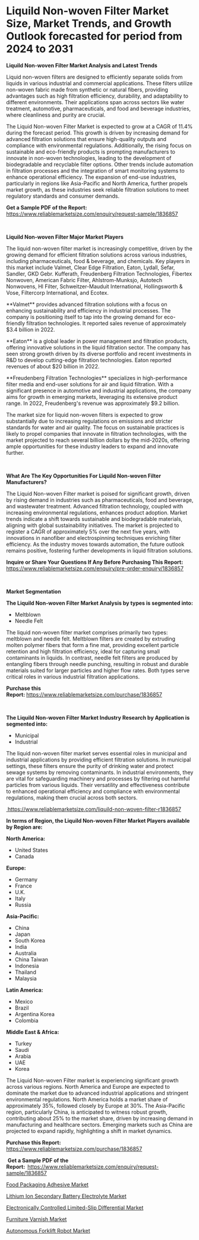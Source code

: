 <p><h1>Liquild Non-woven Filter Market Size, Market Trends, and Growth Outlook forecasted for period from 2024 to 2031</h1></p><p><strong>Liquild Non-woven Filter Market Analysis and Latest Trends</strong></p>
<p><p>Liquid non-woven filters are designed to efficiently separate solids from liquids in various industrial and commercial applications. These filters utilize non-woven fabric made from synthetic or natural fibers, providing advantages such as high filtration efficiency, durability, and adaptability to different environments. Their applications span across sectors like water treatment, automotive, pharmaceuticals, and food and beverage industries, where cleanliness and purity are crucial.</p><p>The Liquid Non-woven Filter Market is expected to grow at a CAGR of 11.4% during the forecast period. This growth is driven by increasing demand for advanced filtration solutions that ensure high-quality outputs and compliance with environmental regulations. Additionally, the rising focus on sustainable and eco-friendly products is prompting manufacturers to innovate in non-woven technologies, leading to the development of biodegradable and recyclable filter options. Other trends include automation in filtration processes and the integration of smart monitoring systems to enhance operational efficiency. The expansion of end-use industries, particularly in regions like Asia-Pacific and North America, further propels market growth, as these industries seek reliable filtration solutions to meet regulatory standards and consumer demands.</p></p>
<p><strong>Get a Sample PDF of the Report:&nbsp;</strong> <a href="https://www.reliablemarketsize.com/enquiry/request-sample/1836857?utm_campaign=1326&utm_medium=2&utm_source=Github&utm_content=ia&utm_term=16102024&utm_id=liquild-non-woven-filter">https://www.reliablemarketsize.com/enquiry/request-sample/1836857</a></p>
<p>&nbsp;</p>
<p><strong>Liquild Non-woven Filter Major Market Players</strong></p>
<p><p>The liquid non-woven filter market is increasingly competitive, driven by the growing demand for efficient filtration solutions across various industries, including pharmaceuticals, food & beverage, and chemicals. Key players in this market include Valmet, Clear Edge Filtration, Eaton, Lydall, Sefar, Sandler, GKD Gebr. Kufferath, Freudenberg Filtration Technologies, Fibertex Nonwoven, American Fabric Filter, Ahlstrom-Munksjo, Autotech Nonwovens, Hl Filter, Schweitzer-Mauduit International, Hollingsworth & Vose, Filtercorp International, and Ecotex.</p><p>**Valmet** provides advanced filtration solutions with a focus on enhancing sustainability and efficiency in industrial processes. The company is positioning itself to tap into the growing demand for eco-friendly filtration technologies. It reported sales revenue of approximately $3.4 billion in 2022.</p><p>**Eaton** is a global leader in power management and filtration products, offering innovative solutions in the liquid filtration sector. The company has seen strong growth driven by its diverse portfolio and recent investments in R&D to develop cutting-edge filtration technologies. Eaton reported revenues of about $20 billion in 2022.</p><p>**Freudenberg Filtration Technologies** specializes in high-performance filter media and end-user solutions for air and liquid filtration. With a significant presence in automotive and industrial applications, the company aims for growth in emerging markets, leveraging its extensive product range. In 2022, Freudenberg's revenue was approximately $9.2 billion.</p><p>The market size for liquid non-woven filters is expected to grow substantially due to increasing regulations on emissions and stricter standards for water and air quality. The focus on sustainable practices is likely to propel companies that innovate in filtration technologies, with the market projected to reach several billion dollars by the mid-2020s, offering ample opportunities for these industry leaders to expand and innovate further.</p></p>
<p>&nbsp;</p>
<p><strong>What Are The Key Opportunities For Liquild Non-woven Filter Manufacturers?</strong></p>
<p><p>The Liquid Non-woven Filter market is poised for significant growth, driven by rising demand in industries such as pharmaceuticals, food and beverage, and wastewater treatment. Advanced filtration technology, coupled with increasing environmental regulations, enhances product adoption. Market trends indicate a shift towards sustainable and biodegradable materials, aligning with global sustainability initiatives. The market is projected to register a CAGR of approximately 5% over the next five years, with innovations in nanofiber and electrospinning techniques enriching filter efficiency. As the industry moves towards automation, the future outlook remains positive, fostering further developments in liquid filtration solutions.</p></p>
<p><strong>Inquire or Share Your Questions If Any Before Purchasing This Report:</strong> <a href="https://www.reliablemarketsize.com/enquiry/pre-order-enquiry/1836857?utm_campaign=1326&utm_medium=2&utm_source=Github&utm_content=ia&utm_term=16102024&utm_id=liquild-non-woven-filter">https://www.reliablemarketsize.com/enquiry/pre-order-enquiry/1836857</a></p>
<p>&nbsp;</p>
<p><strong>Market Segmentation</strong></p>
<p><strong>The Liquild Non-woven Filter Market Analysis by types is segmented into:</strong></p>
<p><ul><li>Meltblown</li><li>Needle Felt</li></ul></p>
<p><p>The liquid non-woven filter market comprises primarily two types: meltblown and needle felt. Meltblown filters are created by extruding molten polymer fibers that form a fine mat, providing excellent particle retention and high filtration efficiency, ideal for capturing small contaminants in liquids. In contrast, needle felt filters are produced by entangling fibers through needle punching, resulting in robust and durable materials suited for larger particles and higher flow rates. Both types serve critical roles in various industrial filtration applications.</p></p>
<p><strong>Purchase this Report:&nbsp;</strong><a href="https://www.reliablemarketsize.com/purchase/1836857?utm_campaign=1326&utm_medium=2&utm_source=Github&utm_content=ia&utm_term=16102024&utm_id=liquild-non-woven-filter">https://www.reliablemarketsize.com/purchase/1836857</a></p>
<p>&nbsp;</p>
<p><strong>The Liquild Non-woven Filter Market Industry Research by Application is segmented into:</strong></p>
<p><ul><li>Municipal</li><li>Industrial</li></ul></p>
<p><p>The liquid non-woven filter market serves essential roles in municipal and industrial applications by providing efficient filtration solutions. In municipal settings, these filters ensure the purity of drinking water and protect sewage systems by removing contaminants. In industrial environments, they are vital for safeguarding machinery and processes by filtering out harmful particles from various liquids. Their versatility and effectiveness contribute to enhanced operational efficiency and compliance with environmental regulations, making them crucial across both sectors.</p></p>
<p><a href="https://www.reliablemarketsize.com/liquild-non-woven-filter-r1836857?utm_campaign=1326&utm_medium=2&utm_source=Github&utm_content=ia&utm_term=16102024&utm_id=liquild-non-woven-filter">&nbsp;https://www.reliablemarketsize.com/liquild-non-woven-filter-r1836857</a></p>
<p><strong>In terms of Region, the Liquild Non-woven Filter Market Players available by Region are:</strong></p>
<p>
    <p> <strong> North America: </strong>
        <ul>
            <li>United States</li>
            <li>Canada</li>
        </ul>
        </p> 
    <p> <strong> Europe: </strong>
        <ul>
            <li>Germany</li>
            <li>France</li>
            <li>U.K.</li>
            <li>Italy</li>
            <li>Russia</li>
        </ul>
        </p> 
    <p> <strong> Asia-Pacific: </strong>
        <ul>
            <li>China</li>
            <li>Japan</li>
            <li>South Korea</li>
            <li>India</li>
            <li>Australia</li>
            <li>China Taiwan</li>
            <li>Indonesia</li>
            <li>Thailand</li>
            <li>Malaysia</li>
        </ul>
        </p> 
    <p> <strong> Latin America: </strong>
        <ul>
            <li>Mexico</li>
            <li>Brazil</li>
            <li>Argentina Korea</li>
            <li>Colombia</li>
        </ul>
        </p> 
    <p> <strong> Middle East & Africa: </strong>
        <ul>
            <li>Turkey</li>
            <li>Saudi</li>
            <li>Arabia</li>
            <li>UAE</li>
            <li>Korea</li>
        </ul>
    </p>
    </p>
<p><p>The Liquid Non-woven Filter market is experiencing significant growth across various regions. North America and Europe are expected to dominate the market due to advanced industrial applications and stringent environmental regulations. North America holds a market share of approximately 35%, followed closely by Europe at 30%. The Asia-Pacific region, particularly China, is anticipated to witness robust growth, contributing about 25% to the market share, driven by increasing demand in manufacturing and healthcare sectors. Emerging markets such as China are projected to expand rapidly, highlighting a shift in market dynamics.</p></p>
<p><strong>Purchase this Report: </strong><a href="https://www.reliablemarketsize.com/purchase/1836857?utm_campaign=1326&utm_medium=2&utm_source=Github&utm_content=ia&utm_term=16102024&utm_id=liquild-non-woven-filter">https://www.reliablemarketsize.com/purchase/1836857</a></p>
<p>&nbsp;<strong>Get a Sample PDF of the Report:&nbsp;&nbsp;</strong><a href="https://www.reliablemarketsize.com/enquiry/request-sample/1836857?utm_campaign=1326&utm_medium=2&utm_source=Github&utm_content=ia&utm_term=16102024&utm_id=liquild-non-woven-filter">https://www.reliablemarketsize.com/enquiry/request-sample/1836857</a></p>
<p><strong></strong></p>
<p><p><a href="https://www.linkedin.com/pulse/food-packaging-adhesive-market-innovations-trends-comprehensive-ej5fc?utm_campaign=1326&utm_medium=2&utm_source=Github&utm_content=ia&utm_term=16102024&utm_id=liquild-non-woven-filter">Food Packaging Adhesive Market</a></p><p><a href="https://github.com/caylabradq/Market-Research-Report-List-1/blob/main/lithium-ion-secondary-battery-electrolyte-market.md?utm_campaign=1326&utm_medium=2&utm_source=Github&utm_content=ia&utm_term=16102024&utm_id=liquild-non-woven-filter">Lithium Ion Secondary Battery Electrolyte Market</a></p><p><a href="https://github.com/danielpfuprb/Market-Research-Report-List-1/blob/main/electronically-controlled-limited-slip-differential-market.md?utm_campaign=1326&utm_medium=2&utm_source=Github&utm_content=ia&utm_term=16102024&utm_id=liquild-non-woven-filter">Electronically Controlled Limited-Slip Differential Market</a></p><p><a href="https://www.linkedin.com/pulse/furniture-varnish-market-size-growth-industry-analysis-segmentation-fzhic?utm_campaign=1326&utm_medium=2&utm_source=Github&utm_content=ia&utm_term=16102024&utm_id=liquild-non-woven-filter">Furniture Varnish Market</a></p><p><a href="https://issuu.com/reportprime-2/docs/autonomous-forklift-robot-market-si_eae9e1f3286a3c?utm_campaign=1326&utm_medium=2&utm_source=Github&utm_content=ia&utm_term=16102024&utm_id=liquild-non-woven-filter">Autonomous Forklift Robot Market</a></p></p>